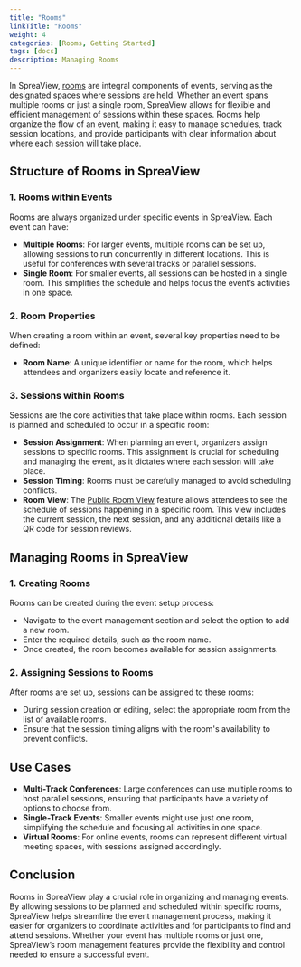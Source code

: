 ```yaml
---
title: "Rooms"
linkTitle: "Rooms"
weight: 4
categories: [Rooms, Getting Started]
tags: [docs]
description: Managing Rooms
---
```


In SpreaView, [rooms](/docs/terms/room/) are integral components of events, serving as the designated spaces where sessions are held. Whether an event spans multiple rooms or just a single room, SpreaView allows for flexible and efficient management of sessions within these spaces. Rooms help organize the flow of an event, making it easy to manage schedules, track session locations, and provide participants with clear information about where each session will take place.

## Structure of Rooms in SpreaView

### 1. **Rooms within Events**

Rooms are always organized under specific events in SpreaView. Each event can have:

- **Multiple Rooms**: For larger events, multiple rooms can be set up, allowing sessions to run concurrently in different locations. This is useful for conferences with several tracks or parallel sessions.
- **Single Room**: For smaller events, all sessions can be hosted in a single room. This simplifies the schedule and helps focus the event’s activities in one space.

### 2. **Room Properties**

When creating a room within an event, several key properties need to be defined:

- **Room Name**: A unique identifier or name for the room, which helps attendees and organizers easily locate and reference it.

### 3. **Sessions within Rooms**

Sessions are the core activities that take place within rooms. Each session is planned and scheduled to occur in a specific room:

- **Session Assignment**: When planning an event, organizers assign sessions to specific rooms. This assignment is crucial for scheduling and managing the event, as it dictates where each session will take place.
- **Session Timing**: Rooms must be carefully managed to avoid scheduling conflicts.
- **Room View**: The [Public Room View](/docs/additional-features/rooms/) feature allows attendees to see the schedule of sessions happening in a specific room. This view includes the current session, the next session, and any additional details like a QR code for session reviews.

## Managing Rooms in SpreaView

### 1. **Creating Rooms**

Rooms can be created during the event setup process:

- Navigate to the event management section and select the option to add a new room.
- Enter the required details, such as the room name.
- Once created, the room becomes available for session assignments.

### 2. **Assigning Sessions to Rooms**

After rooms are set up, sessions can be assigned to these rooms:

- During session creation or editing, select the appropriate room from the list of available rooms.
- Ensure that the session timing aligns with the room's availability to prevent conflicts.

## Use Cases

- **Multi-Track Conferences**: Large conferences can use multiple rooms to host parallel sessions, ensuring that participants have a variety of options to choose from.
- **Single-Track Events**: Smaller events might use just one room, simplifying the schedule and focusing all activities in one space.
- **Virtual Rooms**: For online events, rooms can represent different virtual meeting spaces, with sessions assigned accordingly.

## Conclusion

Rooms in SpreaView play a crucial role in organizing and managing events. By allowing sessions to be planned and scheduled within specific rooms, SpreaView helps streamline the event management process, making it easier for organizers to coordinate activities and for participants to find and attend sessions. Whether your event has multiple rooms or just one, SpreaView’s room management features provide the flexibility and control needed to ensure a successful event.
